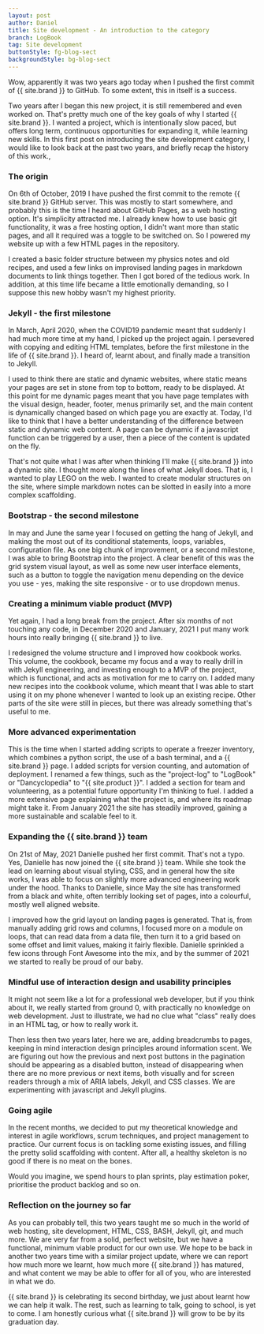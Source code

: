 ```yaml
---
layout: post
author: Daniel
title: Site development - An introduction to the category
branch: LogBook
tag: Site development
buttonStyle: fg-blog-sect
backgroundStyle: bg-blog-sect
---
```


Wow, apparently it was two years ago today when I pushed the first commit of {{ site.brand }} to GitHub. To some extent, this in itself is a success. 
<!-- excerpt-end -->

Two years after I began this new project, it is still remembered and even worked on. That's pretty much one of the key goals of why I started {{ site.brand }}. I wanted a project, which is intentionally slow paced, but offers long term, continuous opportunities for expanding it, while learning new skills. In this first post on introducing the site development category, I would like to look back at the past two years, and briefly recap the history of this work.,

### The origin

On 6th of October, 2019 I have pushed the first commit to the remote {{ site.brand }} GitHub server. This was mostly to start somewhere, and probably this is the time I heard about GitHub Pages, as a web hosting option. It's simplicity attracted me. I already knew how to use basic git functionality, it was a free hosting option, I didn't want more than static pages, and all it required was a toggle to be switched on. So I powered my website up with a few HTML pages in the repository.

I created a basic folder structure between my physics notes and old recipes, and used a few links on improvised landing pages in markdown documents to link things together. Then I got bored of the tedious work. In addition, at this time life became a little emotionally demanding, so I suppose this new hobby wasn't my highest priority.

### Jekyll - the first milestone

In March, April 2020, when the COVID19 pandemic meant that suddenly I had much more time at my hand, I picked up the project again. I persevered with copying and editing HTML templates, before the first milestone in the life of {{ site.brand }}. I heard of, learnt about, and finally made a transition to Jekyll.

I used to think there are static and dynamic websites, where static means your pages are set in stone from top to bottom, ready to be displayed. At this point for me dynamic pages meant that you have page templates with the visual design, header, footer, menus primarily set, and the main content is dynamically changed based on which page you are exactly at. Today, I'd like to think that I have a better understanding of the difference between static and dynamic web content. A page can be dynamic if a javascript function can be triggered by a user, then a piece of the content is updated on the fly.

That's not quite what I was after when thinking I'll make {{ site.brand }} into a dynamic site. I thought more along the lines of what Jekyll does. That is, I wanted to play LEGO on the web. I wanted to create modular structures on the site, where simple markdown notes can be slotted in easily into a more complex scaffolding.

### Bootstrap - the second milestone

In may and June the same year I focused on getting the hang of Jekyll, and making the most out of its conditional statements, loops, variables, configuration file. As one big chunk of improvement, or a second milestone, I was able to bring Bootstrap into the project. A clear benefit of this was the grid system visual layout, as well as some new user interface elements, such as a button to toggle the navigation menu depending on the device you use - yes, making the site responsive - or to use dropdown menus.

### Creating a minimum viable product (MVP)

Yet again, I had a long break from the project. After six months of not touching any code, in December 2020 and January, 2021 I put many work hours into really bringing {{ site.brand }} to live.

I redesigned the volume structure and I improved how cookbook works. This volume, the cookbook, became my focus and a way to really drill in with Jekyll engineering, and investing enough to a MVP of the project, which is functional, and acts as motivation for me to carry on. I added many new recipes into the cookbook volume, which meant that I was able to start using it on my phone whenever I wanted to look up an existing recipe. Other parts of the site were still in pieces, but there was already something that's useful to me.

### More advanced experimentation

This is the time when I started adding scripts to operate a freezer inventory, which combines a python script, the use of a bash terminal, and a {{ site.brand }} page. I added scripts for version counting, and automation of deployment. I renamed a few things, such as the "project-log" to "LogBook" or "Dancyclopedia" to "{{ site.product }}". I added a section for team and volunteering, as a potential future opportunity I'm thinking to fuel. I added a more extensive page explaining what the project is, and where its roadmap might take it. From January 2021 the site has steadily improved, gaining a more sustainable and scalable feel to it. 

### Expanding the {{ site.brand }} team

On 21st of May, 2021 Danielle pushed her first commit. That's not a typo. Yes, Danielle has now joined the {{ site.brand }} team. While she took the lead on learning about visual styling, CSS, and in general how the site works, I was able to focus on slightly more advanced engineering work under the hood. Thanks to Danielle, since May the site has transformed from a black and white, often terribly looking set of pages, into a colourful, mostly well aligned website.

I improved how the grid layout on landing pages is generated. That is, from manually adding grid rows and columns, I focused more on a module on loops, that can read data from a data file, then turn it to a grid based on some offset and limit values, making it fairly flexible. Danielle sprinkled a few icons through Font Awesome into the mix, and by the summer of 2021 we started to really be proud of our baby. 

### Mindful use of interaction design and usability principles

It might not seem like a lot for a professional web developer, but if you think about it, we really started from ground 0, with practically no knowledge on web development. Just to illustrate, we had no clue what "class" really does in an HTML tag, or how to really work it.

Then less then two years later, here we are, adding breadcrumbs to pages, keeping in mind interaction design principles around information scent. We are figuring out how the previous and next post buttons in the pagination should be appearing as a disabled button, instead of disappearing when there are no more previous or next items,  both visually and for screen readers through a mix of ARIA labels, Jekyll, and CSS classes. We are experimenting with javascript and Jekyll plugins.

### Going agile

In the recent months, we decided to put my theoretical knowledge and interest in agile workflows, scrum techniques, and project management to practice. Our current focus is on tackling some existing issues, and filling the pretty solid scaffolding with content. After all, a healthy skeleton is no good if there is no meat on the bones. 

Would you imagine, we spend hours to plan sprints, play estimation poker, prioritise the product backlog and so on.

### Reflection on the journey so far

As you can probably tell, this two years taught me so much in the world of web hosting, site development, HTML, CSS, BASH, Jekyll, git, and much more. We are very far from a solid, perfect website, but we have a functional, minimum viable product for our own use. We hope to be back in another two years time with a similar project update, where we can report how much more we learnt, how much more {{ site.brand }} has matured, and what content we may be able to offer for all of you, who are interested in what we do.

{{ site.brand }} is celebrating its second birthday, we just about learnt how we can help it walk. The rest, such as learning to talk, going to school, is yet to come. I am honestly curious what {{ site.brand }} will grow to be by its graduation day.